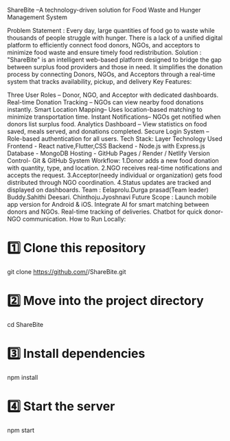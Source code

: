 ShareBite –A technology-driven solution for Food Waste and Hunger Management System

Problem Statement : Every day, large quantities of food go to waste while thousands of people struggle with hunger. There is a lack of a unified digital platform to efficiently connect food donors, NGOs, and acceptors to minimize food waste and ensure timely food redistribution. 
Solution : "ShareBite" is an intelligent web-based platform designed to bridge the gap between surplus food providers and those in need.
It simplifies the donation process by connecting Donors, NGOs, and Acceptors through a real-time system that tracks availability, pickup, and delivery
Key Features:

Three User Roles – Donor, NGO, and Acceptor with dedicated dashboards.
Real-time Donation Tracking – NGOs can view nearby food donations instantly.
Smart Location Mapping– Uses location-based matching to minimize transportation time.
Instant Notifications– NGOs get notified when donors list surplus food.
Analytics Dashboard – View statistics on food saved, meals served, and donations completed.
Secure Login System – Role-based authentication for all users.
Tech Stack:
Layer Technology Used
Frontend - React native,Flutter,CSS
Backend - Node.js with Express.js
Database - MongoDB
Hosting - GitHub Pages / Render / Netlify
Version Control- Git & GitHub
System Workflow:
1.Donor adds a new food donation with quantity, type, and location.
2.NGO receives real-time notifications and accepts the request.
3.Acceptor(needy individual or organization) gets food distributed through NGO coordination.
4.Status updates are tracked and displayed on dashboards.
Team :
Eelaprolu.Durga prasad(Team leader) 
Buddy.Sahithi Deesari.
Chinthoju.Jyoshnavi
Future Scope :
Launch mobile app version for Android & iOS.
Integrate AI for smart matching between donors and NGOs.
Real-time tracking of deliveries.
Chatbot for quick donor-NGO communication.
How to Run Locally:
# 1️⃣ Clone this repository
git clone https://github.com/<your-username>/ShareBite.git

# 2️⃣ Move into the project directory
cd ShareBite

# 3️⃣ Install dependencies
npm install

# 4️⃣ Start the server
npm start
